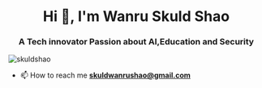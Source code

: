 <h1 align="center">Hi 👋, I'm Wanru Skuld Shao</h1>
<h3 align="center">A Tech innovator Passion about AI,Education and Security</h3>

<p align="left"> <img src="https://komarev.com/ghpvc/?username=skuldshao&label=Profile%20views&color=0e75b6&style=flat" alt="skuldshao" /> </p>

- 📫 How to reach me **skuldwanrushao@gmail.com**



